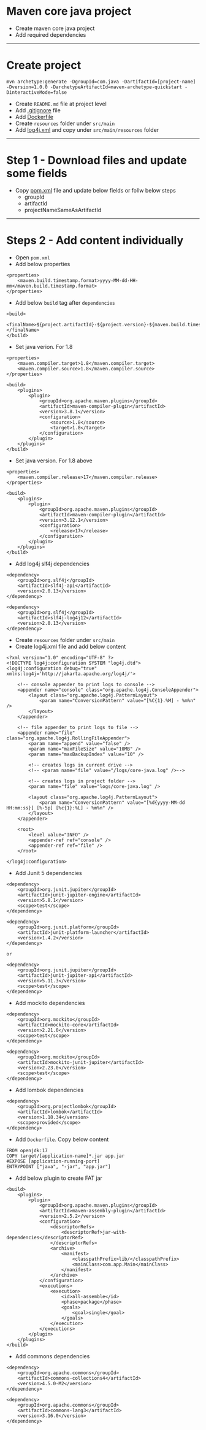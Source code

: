 # Maven core java project
* Create maven core java project
* Add required dependencies
------
# Create project
```
mvn archetype:generate -DgroupId=com.java -DartifactId=[project-name] -Dversion=1.0.0 -DarchetypeArtifactId=maven-archetype-quickstart -DinteractiveMode=false
```
* Create `README.md` file at project level
* Add [.gitignore](../.gitignore) file
* Add [Dockerfile](Dockerfile)
* Create `resources` folder under `src/main`
* Add [log4j.xml](log4j.xml) and copy under `src/main/resources` folder
------
# Step 1 - Download files and update some fields
* Copy [pom.xml](core-java-pom.xml) file and update below fields or follw below steps
    * groupId
    * artifactId
    * projectNameSameAsArtifactId
------
# Steps 2 - Add content individually
* Open `pom.xml`
* Add below properties
```
<properties>
	<maven.build.timestamp.format>yyyy-MM-dd-HH-mm</maven.build.timestamp.format>
</properties>
```
* Add below `build` tag after `dependencies`
```
<build>
	<finalName>${project.artifactId}-${project.version}-${maven.build.timestamp}</finalName>
</build>
```
* Set java verion. For 1.8
```
<properties>
    <maven.compiler.target>1.8</maven.compiler.target>
    <maven.compiler.source>1.8</maven.compiler.source>
</properties>

<build>
	<plugins>
		<plugin>
			<groupId>org.apache.maven.plugins</groupId>
			<artifactId>maven-compiler-plugin</artifactId>
			<version>3.8.1</version>
			<configuration>
				<source>1.8</source>
				<target>1.8</target>
			</configuration>
		</plugin>
	</plugins>
</build>
```
* Set java version. For 1.8 above
```
<properties>
    <maven.compiler.release>17</maven.compiler.release>
</properties>

<build>
	<plugins>
		<plugin>
			<groupId>org.apache.maven.plugins</groupId>
			<artifactId>maven-compiler-plugin</artifactId>
			<version>3.12.1</version>
			<configuration>
				<release>17</release>
			</configuration>
		</plugin>
	</plugins>
</build>
```
* Add log4j slf4j dependencies
```
<dependency>
	<groupId>org.slf4j</groupId>
	<artifactId>slf4j-api</artifactId>
	<version>2.0.13</version>
</dependency>

<dependency>
	<groupId>org.slf4j</groupId>
	<artifactId>slf4j-log4j12</artifactId>
	<version>2.0.13</version>
</dependency>
```
* Create `resources` folder under `src/main`
* Create log4j.xml file and add below content
```
<?xml version="1.0" encoding="UTF-8" ?>
<!DOCTYPE log4j:configuration SYSTEM "log4j.dtd">
<log4j:configuration debug="true" xmlns:log4j='http://jakarta.apache.org/log4j/'>

    <!-- console appender to print logs to console -->
    <appender name="console" class="org.apache.log4j.ConsoleAppender">
        <layout class="org.apache.log4j.PatternLayout">
            <param name="ConversionPattern" value="[%C{1}.%M] - %m%n" />
        </layout>
    </appender>

    <!-- file appender to print logs to file -->
    <appender name="file" class="org.apache.log4j.RollingFileAppender">
        <param name="append" value="false" />
        <param name="maxFileSize" value="10MB" />
        <param name="maxBackupIndex" value="10" />

        <!-- creates logs in current drive -->
        <!-- <param name="file" value="/logs/core-java.log" />-->

        <!-- creates logs in project folder -->
        <param name="file" value="logs/core-java.log" />

        <layout class="org.apache.log4j.PatternLayout">
            <param name="ConversionPattern" value="[%d{yyyy-MM-dd HH:mm:ss}] [%-5p] [%c{1}:%L] - %m%n" />
        </layout>
    </appender>

    <root>
        <level value="INFO" />
        <appender-ref ref="console" />
        <appender-ref ref="file" />
    </root>

</log4j:configuration>
```
* Add Junit 5 dependencies
```
<dependency>
	<groupId>org.junit.jupiter</groupId>
	<artifactId>junit-jupiter-engine</artifactId>
	<version>5.8.1</version>
	<scope>test</scope>
</dependency>

<dependency>
	<groupId>org.junit.platform</groupId>
	<artifactId>junit-platform-launcher</artifactId>
	<version>1.4.2</version>
</dependency>

or 

<dependency>
	<groupId>org.junit.jupiter</groupId>
	<artifactId>junit-jupiter-api</artifactId>
	<version>5.11.3</version>
	<scope>test</scope>
</dependency>
```
* Add mockito dependencies
```
<dependency>
	<groupId>org.mockito</groupId>
	<artifactId>mockito-core</artifactId>
	<version>2.21.0</version>
	<scope>test</scope>
</dependency>

<dependency>
	<groupId>org.mockito</groupId>
	<artifactId>mockito-junit-jupiter</artifactId>
	<version>2.23.0</version>
	<scope>test</scope>
</dependency>
```
* Add lombok dependencies
```
<dependency>
    <groupId>org.projectlombok</groupId>
    <artifactId>lombok</artifactId>
    <version>1.18.34</version>
    <scope>provided</scope>
</dependency>
```
* Add `Dockerfile`. Copy below content
```
FROM openjdk:17
COPY target/[application-name]*.jar app.jar
#EXPOSE [application-running-port]
ENTRYPOINT ["java", "-jar", "app.jar"]
```
* Add below plugin to create FAT jar
```
<build>
	<plugins>
		<plugin>
			<groupId>org.apache.maven.plugins</groupId>
			<artifactId>maven-assembly-plugin</artifactId>
			<version>2.5.2</version>
			<configuration>
				<descriptorRefs>
					<descriptorRef>jar-with-dependencies</descriptorRef>
				</descriptorRefs>
				<archive>
					<manifest>
						<classpathPrefix>lib/</classpathPrefix>
						<mainClass>com.app.Main</mainClass>
					</manifest>
				</archive>
			</configuration>
			<executions>
				<execution>
					<id>all-assemble</id>
					<phase>package</phase>
					<goals>
						<goal>single</goal>
					</goals>
				</execution>
			</executions>
		</plugin>
	</plugins>
</build>
```
* Add commons dependencies
```
<dependency>
    <groupId>org.apache.commons</groupId>
    <artifactId>commons-collections4</artifactId>
    <version>4.5.0-M2</version>
</dependency>

<dependency>
    <groupId>org.apache.commons</groupId>
    <artifactId>commons-lang3</artifactId>
    <version>3.16.0</version>
</dependency>
```